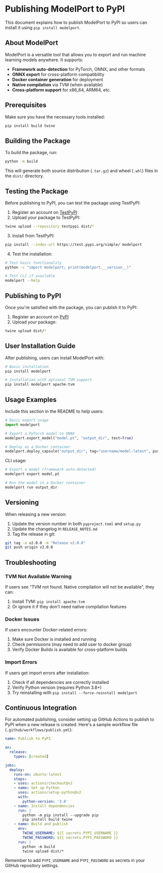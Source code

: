 # Publishing ModelPort to PyPI

This document explains how to publish ModelPort to PyPI so users can install it using `pip install modelport`.

## About ModelPort

ModelPort is a versatile tool that allows you to export and run machine learning models anywhere. It supports:

- **Framework auto-detection** for PyTorch, ONNX, and other formats
- **ONNX export** for cross-platform compatibility 
- **Docker container generation** for deployment
- **Native compilation** via TVM (when available)
- **Cross-platform support** for x86_64, ARM64, etc.

## Prerequisites

Make sure you have the necessary tools installed:

```bash
pip install build twine
```

## Building the Package

To build the package, run:

```bash
python -m build
```

This will generate both source distribution (`.tar.gz`) and wheel (`.whl`) files in the `dist/` directory.

## Testing the Package

Before publishing to PyPI, you can test the package using TestPyPI:

1. Register an account on [TestPyPI](https://test.pypi.org/account/register/)
2. Upload your package to TestPyPI:

```bash
twine upload --repository testpypi dist/*
```

3. Install from TestPyPI:

```bash
pip install --index-url https://test.pypi.org/simple/ modelport
```

4. Test the installation:

```bash
# Test basic functionality
python -c "import modelport; print(modelport.__version__)"

# Test CLI if available
modelport --help
```

## Publishing to PyPI

Once you're satisfied with the package, you can publish it to PyPI:

1. Register an account on [PyPI](https://pypi.org/account/register/)
2. Upload your package:

```bash
twine upload dist/*
```

## User Installation Guide

After publishing, users can install ModelPort with:

```bash
# Basic installation
pip install modelport

# Installation with optional TVM support
pip install modelport apache-tvm
```

## Usage Examples

Include this section in the README to help users:

```python
# Basic export usage
import modelport

# Export a PyTorch model to ONNX
modelport.export_model("model.pt", "output_dir", test=True)

# Deploy as a Docker container
modelport.deploy_capsule("output_dir", tag="username/model:latest", push=True)
```

CLI usage:

```bash
# Export a model (framework auto-detected)
modelport export model.pt

# Run the model in a Docker container
modelport run output_dir
```

## Versioning

When releasing a new version:

1. Update the version number in both `pyproject.toml` and `setup.py`
2. Update the changelog in `RELEASE_NOTES.md`
3. Tag the release in git:

```bash
git tag -a v2.0.0 -m "Release v2.0.0"
git push origin v2.0.0
```

## Troubleshooting

### TVM Not Available Warning

If users see "TVM not found. Native compilation will not be available", they can:

1. Install TVM: `pip install apache-tvm`
2. Or ignore it if they don't need native compilation features

### Docker Issues

If users encounter Docker-related errors:

1. Make sure Docker is installed and running
2. Check permissions (may need to add user to docker group)
3. Verify Docker Buildx is available for cross-platform builds

### Import Errors

If users get import errors after installation:

1. Check if all dependencies are correctly installed
2. Verify Python version (requires Python 3.8+)
3. Try reinstalling with `pip install --force-reinstall modelport`

## Continuous Integration

For automated publishing, consider setting up GitHub Actions to publish to PyPI when a new release is created. Here's a sample workflow file (`.github/workflows/publish.yml`):

```yaml
name: Publish to PyPI

on:
  release:
    types: [created]

jobs:
  deploy:
    runs-on: ubuntu-latest
    steps:
    - uses: actions/checkout@v2
    - name: Set up Python
      uses: actions/setup-python@v2
      with:
        python-version: '3.8'
    - name: Install dependencies
      run: |
        python -m pip install --upgrade pip
        pip install build twine
    - name: Build and publish
      env:
        TWINE_USERNAME: ${{ secrets.PYPI_USERNAME }}
        TWINE_PASSWORD: ${{ secrets.PYPI_PASSWORD }}
      run: |
        python -m build
        twine upload dist/*
```

Remember to add `PYPI_USERNAME` and `PYPI_PASSWORD` as secrets in your GitHub repository settings. 